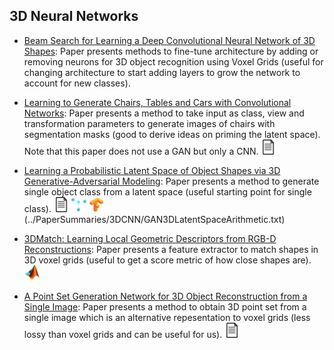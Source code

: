 ## 3D Neural Networks
- [Beam Search for Learning a Deep Convolutional Neural Network of 3D Shapes](https://arxiv.org/abs/1612.04774): Paper presents methods to fine-tune architecture by adding or removing neurons for 3D object recognition using Voxel Grids (useful for changing architecture to start adding layers to grow the network to account for new classes).

- [Learning to Generate Chairs, Tables and Cars with Convolutional Networks](https://arxiv.org/abs/1411.5928): Paper presents a method to take input as class, view and transformation parameters to generate images of chairs with segmentation masks (good to derive ideas on priming the latent space). Note that this paper does not use a GAN but only a CNN.   [<img src="../README/images/logo/document.png" width="24" height="24" />](../PaperSummaries/3DCNN/GeneratingChairCNNSummary.txt)

- [Learning a Probabilistic Latent Space of Object Shapes via 3D Generative-Adversarial Modeling](https://arxiv.org/abs/1610.07584): Paper presents a method to generate single object class from a latent space (useful starting point for single class).  [<img src="../README/images/logo/document.png" width="24" height="24" />](../PaperSummaries/3DCNN/GAN3DLatentSpaceArithmetic.txt) [<img src="../README/images/logo/torch.png" width="24" height="24" />](https://github.com/zck119/3dgan-release) [<img src="../README/images/logo/tf.jpg" width="24" height="24" />](https://github.com/meetshah1995/tf-3dgan)(../PaperSummaries/3DCNN/GAN3DLatentSpaceArithmetic.txt)


- [3DMatch: Learning Local Geometric Descriptors from RGB-D Reconstructions](https://arxiv.org/abs/1603.08182): Paper presents a feature extractor to match shapes in 3D voxel grids (useful to get a score metric of how close shapes are). [<img src="../README/images/logo/matlab-Logo.png" width="24" height="24" />](https://github.com/andyzeng/3dmatch-toolbox)

- [A Point Set Generation Network for 3D Object Reconstruction from a Single Image](https://arxiv.org/abs/1612.00603): Paper presents a method to obtain 3D point set from a single image which is an alternative repesentation to voxel grids (less lossy than voxel grids and can be useful for us). [<img src="../README/images/logo/document.png" width="24" height="24" />](../PaperSummaries/3DCNN/GuibasImageTo3DSummary.txt)


